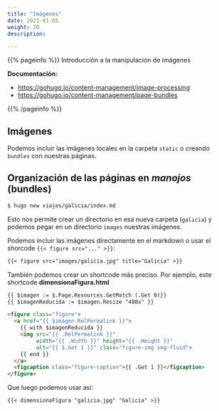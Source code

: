 ```yaml
---
title: "Imágenes"
date: 2021-01-05
weight: 20
description: 

---
```


{{% pageinfo %}}
Introducción a la manipulación de imágenes

**Documentación:**  
* https://gohugo.io/content-management/image-processing
* https://gohugo.io/content-management/page-bundles

{{% /pageinfo %}}

## Imágenes

Podemos incluir las imágenes locales en la carpeta `static` o creando `bundles` con nuestras páginas.

## Organización de las páginas en *manojos* (bundles)

```bash
$ hugo new viajes/galicia/index.md

```
Esto nos permite crear un directorio en esa nueva carpeta (`galicia`) y podemos pegar en un directorio `images` nuestras imágenes.


Podemos incluir las imágenes directamente en el markdown o usar el shorcode `{{< figure src="..." >}}`:

```markdown
{{< figure src="images/galicia.jpg" title="Galicia" >}}
```

También podemos crear un shortcode más preciso. Por ejemplo, este shortcode **dimensionaFigura.html**

```html
{{ $imagen := $.Page.Resources.GetMatch (.Get 0)}}
{{ $imagenReducida := $imagen.Resize "480x" }}

<figure class="figure">
  <a href="{{ $imagen.RelPermalink }}">
    {{ with $imagenReducida }}
    <img src="{{ .RelPermalink }}"
         width="{{ .Width }}" height="{{ .Height }}"
         alt="{{ $.Get 1 }}" class="figure-img img-fluid">
    {{ end }}
  </a>
  <figcaption class="figure-caption">{{ .Get 1 }}</figcaption>
</figure>
```

Que luego podemos usar así:

```markdown
{{< dimensionaFigura "galicia.jpg" "Galicia" >}}
```
